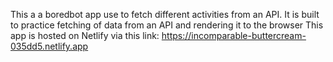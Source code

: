 This a a boredbot app use to fetch different activities from an API.
It is built to practice fetching of data from an API and rendering it to the browser
This app is hosted on Netlify via this link: https://incomparable-buttercream-035dd5.netlify.app